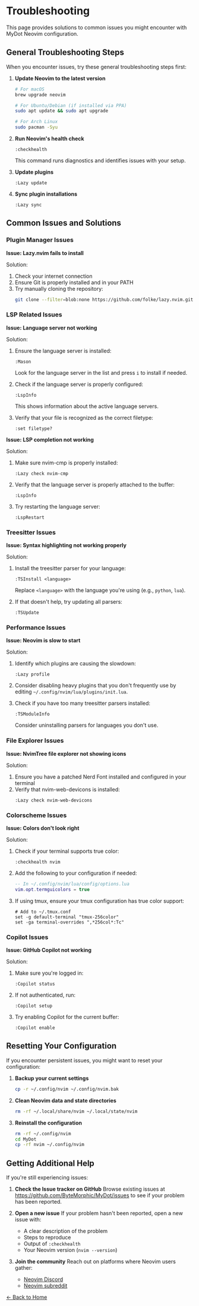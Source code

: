 # Troubleshooting

This page provides solutions to common issues you might encounter with MyDot Neovim configuration.

## General Troubleshooting Steps

When you encounter issues, try these general troubleshooting steps first:

1. **Update Neovim to the latest version**
   ```bash
   # For macOS
   brew upgrade neovim
   
   # For Ubuntu/Debian (if installed via PPA)
   sudo apt update && sudo apt upgrade
   
   # For Arch Linux
   sudo pacman -Syu
   ```

2. **Run Neovim's health check**
   ```
   :checkhealth
   ```
   This command runs diagnostics and identifies issues with your setup.

3. **Update plugins**
   ```
   :Lazy update
   ```

4. **Sync plugin installations**
   ```
   :Lazy sync
   ```

## Common Issues and Solutions

### Plugin Manager Issues

**Issue: Lazy.nvim fails to install**

Solution:
1. Check your internet connection
2. Ensure Git is properly installed and in your PATH
3. Try manually cloning the repository:
   ```bash
   git clone --filter=blob:none https://github.com/folke/lazy.nvim.git --branch=stable ~/.local/share/nvim/lazy/lazy.nvim
   ```

### LSP Related Issues

**Issue: Language server not working**

Solution:
1. Ensure the language server is installed:
   ```
   :Mason
   ```
   Look for the language server in the list and press `i` to install if needed.

2. Check if the language server is properly configured:
   ```
   :LspInfo
   ```
   This shows information about the active language servers.

3. Verify that your file is recognized as the correct filetype:
   ```
   :set filetype?
   ```

**Issue: LSP completion not working**

Solution:
1. Make sure nvim-cmp is properly installed:
   ```
   :Lazy check nvim-cmp
   ```

2. Verify that the language server is properly attached to the buffer:
   ```
   :LspInfo
   ```

3. Try restarting the language server:
   ```
   :LspRestart
   ```

### Treesitter Issues

**Issue: Syntax highlighting not working properly**

Solution:
1. Install the treesitter parser for your language:
   ```
   :TSInstall <language>
   ```
   Replace `<language>` with the language you're using (e.g., `python`, `lua`).

2. If that doesn't help, try updating all parsers:
   ```
   :TSUpdate
   ```

### Performance Issues

**Issue: Neovim is slow to start**

Solution:
1. Identify which plugins are causing the slowdown:
   ```
   :Lazy profile
   ```

2. Consider disabling heavy plugins that you don't frequently use by editing `~/.config/nvim/lua/plugins/init.lua`.

3. Check if you have too many treesitter parsers installed:
   ```
   :TSModuleInfo
   ```
   Consider uninstalling parsers for languages you don't use.

### File Explorer Issues

**Issue: NvimTree file explorer not showing icons**

Solution:
1. Ensure you have a patched Nerd Font installed and configured in your terminal
2. Verify that nvim-web-devicons is installed:
   ```
   :Lazy check nvim-web-devicons
   ```

### Colorscheme Issues

**Issue: Colors don't look right**

Solution:
1. Check if your terminal supports true color:
   ```
   :checkhealth nvim
   ```

2. Add the following to your configuration if needed:
   ```lua
   -- In ~/.config/nvim/lua/config/options.lua
   vim.opt.termguicolors = true
   ```

3. If using tmux, ensure your tmux configuration has true color support:
   ```
   # Add to ~/.tmux.conf
   set -g default-terminal "tmux-256color"
   set -ga terminal-overrides ",*256col*:Tc"
   ```

### Copilot Issues

**Issue: GitHub Copilot not working**

Solution:
1. Make sure you're logged in:
   ```
   :Copilot status
   ```

2. If not authenticated, run:
   ```
   :Copilot setup
   ```

3. Try enabling Copilot for the current buffer:
   ```
   :Copilot enable
   ```

## Resetting Your Configuration

If you encounter persistent issues, you might want to reset your configuration:

1. **Backup your current settings**
   ```bash
   cp -r ~/.config/nvim ~/.config/nvim.bak
   ```

2. **Clean Neovim data and state directories**
   ```bash
   rm -rf ~/.local/share/nvim ~/.local/state/nvim
   ```

3. **Reinstall the configuration**
   ```bash
   rm -rf ~/.config/nvim
   cd MyDot
   cp -rf nvim ~/.config/nvim
   ```

## Getting Additional Help

If you're still experiencing issues:

1. **Check the Issue tracker on GitHub**
   Browse existing issues at https://github.com/ByteMorphic/MyDot/issues to see if your problem has been reported.

2. **Open a new issue**
   If your problem hasn't been reported, open a new issue with:
   - A clear description of the problem
   - Steps to reproduce
   - Output of `:checkhealth`
   - Your Neovim version (`nvim --version`)

3. **Join the community**
   Reach out on platforms where Neovim users gather:
   - [Neovim Discord](https://discord.gg/neovim)
   - [Neovim subreddit](https://www.reddit.com/r/neovim/)

[← Back to Home](index.html)

